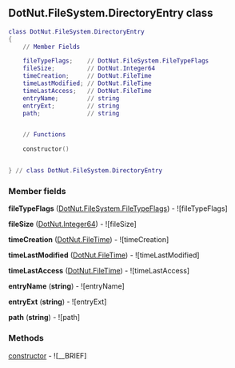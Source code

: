 ## DotNut.FileSystem.DirectoryEntry class


```lua
class DotNut.FileSystem.DirectoryEntry
{
    // Member Fields

    fileTypeFlags;    // DotNut.FileSystem.FileTypeFlags
    fileSize;         // DotNut.Integer64
    timeCreation;     // DotNut.FileTime
    timeLastModified; // DotNut.FileTime
    timeLastAccess;   // DotNut.FileTime
    entryName;        // string
    entryExt;         // string
    path;             // string


    // Functions

    constructor()


} // class DotNut.FileSystem.DirectoryEntry
```



### Member fields

**fileTypeFlags** ([DotNut.FileSystem.FileTypeFlags](../../DotNut/FileSystem/FileTypeFlags.md)) - ![fileTypeFlags]

**fileSize** ([DotNut.Integer64](../../DotNut/Integer64.md)) - ![fileSize]

**timeCreation** ([DotNut.FileTime](../../DotNut/FileTime.md)) - ![timeCreation]

**timeLastModified** ([DotNut.FileTime](../../DotNut/FileTime.md)) - ![timeLastModified]

**timeLastAccess** ([DotNut.FileTime](../../DotNut/FileTime.md)) - ![timeLastAccess]

**entryName** (**string**) - ![entryName]

**entryExt** (**string**) - ![entryExt]

**path** (**string**) - ![path]


### Methods


[constructor](../../DotNut/FileSystem/DirectoryEntry/constructor.md) - ![__BRIEF]


